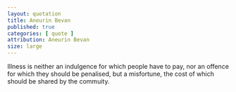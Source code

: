 ```yaml
---
layout: quotation
title: Aneurin Bevan
published: true
categories: [ quote ]
attribution: Aneurin Bevan
size: large
---
```


Illness is neither an indulgence for which people have to pay, 
nor an offence for which they should be penalised, but a 
misfortune, the cost of which should be shared by the commuity.
